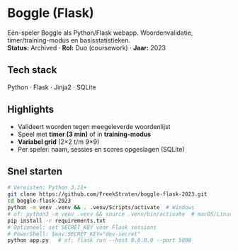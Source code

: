 # Boggle (Flask)

Eén-speler Boggle als Python/Flask webapp. Woordenvalidatie, timer/training-modus en basisstatistieken.  
**Status:** Archived · **Rol:** Duo (coursework) · **Jaar:** 2023

## Tech stack
Python · Flask · Jinja2 · SQLite

## Highlights
- Valideert woorden tegen meegeleverde woordenlijst
- Speel met **timer (3 min)** of in **training-modus**
- **Variabel grid** (2×2 t/m 9×9)
- Per speler: naam, sessies en scores opgeslagen (SQLite)

## Snel starten
```bash
# Vereisten: Python 3.11+
git clone https://github.com/FreekStraten/boggle-flask-2023.git
cd boggle-flask-2023
python -m venv .venv && . .venv/Scripts/activate  # Windows
# of: python3 -m venv .venv && source .venv/bin/activate  # macOS/Linux
pip install -r requirements.txt
# Optioneel: set SECRET_KEY voor Flask sessions
# PowerShell: $env:SECRET_KEY="dev-secret"
python app.py   # of: flask run --host 0.0.0.0 --port 5000
